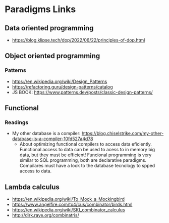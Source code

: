 # Paradigms Links
## Data oriented programming
* https://blog.klipse.tech/dop/2022/06/22/principles-of-dop.html
## Object oriented programming
### Patterns
* https://en.wikipedia.org/wiki/Design_Patterns
* https://refactoring.guru/design-patterns/catalog
* JS BOOK: https://www.patterns.dev/posts/classic-design-patterns/



## Functional
### Readings
* My other database is a compiler: https://blog.chiselstrike.com/my-other-database-is-a-compiler-10fd527a4d78
  * About optimizing functional compilers to access data eficiently. Functional access to data can be used to acess to in memory big data, but they must be efficient! Funcional programming is very similar to SQL programming, both are declarative paradigms. Compilares must have a look to the database tecnology to spped access to data.
## Lambda calculus
* https://en.wikipedia.org/wiki/To_Mock_a_Mockingbird
* https://www.angelfire.com/tx4/cus/combinator/birds.html
* https://en.wikipedia.org/wiki/SKI_combinator_calculus
* http://dirk.rave.org/combinatris/

